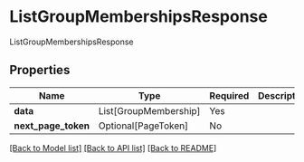 # ListGroupMembershipsResponse

ListGroupMembershipsResponse

## Properties
| Name | Type | Required | Description |
| ------------ | ------------- | ------------- | ------------- |
**data** | List[GroupMembership] | Yes |  |
**next_page_token** | Optional[PageToken] | No |  |


[[Back to Model list]](../../../README.md#models-v2-link) [[Back to API list]](../../README.md#documentation-for-api-endpoints) [[Back to README]](../../README.md)
